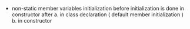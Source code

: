 


* non-static member variables initialization
before
	initialization is done in constructor
after
	a. in class declaration ( default member initialization )
	b. in constructor
	